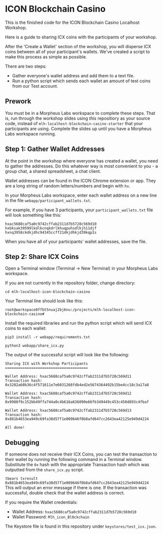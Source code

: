 # ICON Blockchain Casino

This is the finished code for the ICON Blockchain Casino Localhost Workshop. 

Here is a guide to sharing ICX coins with the participants of your workshop. 

After the 'Create a Wallet' section of the workshop, you will disperse ICX coins between all of your participant's wallets. We've created a script to make this process as simple as possible. 

There are two steps:
* Gather everyone's wallet address and add them to a text file.
* Run a python script which sends each wallet an amount of test coins from our Test account. 

## Prework

You must be in a Morpheus Labs workspace to complete these steps. That is, run through the workshop slides using _this_ repositiory as your source code, instead of `mlh-localhost-blockchain-casino-starter` that your participants are using.  Complete the slides up until you have a Morpheus Labs workspace running.

## Step 1: Gather Wallet Addresses

At the point in the workshop where everyone has created a wallet, you need to gather the addresses. Do this whatever way is most convenient to you - a group chat, a shared spreadsheet, a chat client. 

Wallet addresses can be found in the ICON Chrome extension or app. They are a long string of random letters/numbers and begin with `hx`.

In your Morpheus Labs workspace, enter each wallet address on a new line in the file `webapp/participant_wallets.txt`.

For example, if you have 3 participants, your `participant_wallets.txt` file will look something like this:

```
hxac5688caf5a0c9742cffab2311d7b5728c569d10
hxbksak39599lkdlkcnqkdrlkhuqpuhsdlkjh11djf
hxnq3958ckdkjdhc94345ccff21dkjdhkjd39kqp1s
```
When you have all of your participants' wallet addresses, save the file. 

## Step 2: Share ICX Coins

Open a Terminal window (Terminal -> New Terminal) in your Morpheus Labs workspace. 

If you are not currently in the repository folder, change directory:

`cd mlh-localhost-icon-blockchain-casino`

Your Terminal line should look like this:

`root@workspace0ffbt5nuaj2bj6nu:/projects/mlh-localhost-icon-blockchain-casino#`

Install the required libraries and run the python script which will send ICX coins to each wallet:
```
pip3 install -r webapp/requirements.txt

python3 webapp/share_icx.py
```
The output of the successful script will look like the following:
```
Sharing ICX with Workshop Participants
======================================

Wallet Address: hxac5688caf5a0c9742cffab2311d7b5728c569d11
Transaction hash: 0x3282a60b36c4f571611e7e6031268fdb4ed2e5674364492b15be4cc18c3a17a8 

Wallet Address: hxac5688caf5a0c9742cffab2311d7b5728c569d12
Transaction hash: 0x9988f9c152bb49ffa744a0c4b616a636090e66fb349449c453c450d893c4fbaf 

Wallet Address: hxac5688caf5a0c9742cffab2311d7b5728c569d13
Transaction hash: 0x881b4653ea949c69fa38d57f1e009646f0b8afd647cc2643ea42125e949d4224 

All done!
```

## Debugging

If someone does not receive their ICX Coins, you can test the transaction to their wallet by running the following command in a Terminal window. Substitute the `0x` hash with the appropriate Transaction hash which was outputted from the `share_icx.py` script.

`tbears txresult 0x881b4653ea949c69fa38d57f1e009646f0b8afd647cc2643ea42125e949d4224`
This will output an error message if there is one. If the transaction was successful, double check that the wallet address is correct.


If you require the Wallet credentials:

* Wallet Address: `hxac5688caf5a0c9742cffab2311d7b5728c569d10`
* Wallet Password: `Mlh_icon_Bl0ckchain`

The Keystore file is found in this repository under `keystores/test_icx.json`.
